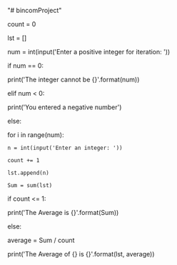 "# bincomProject" 

count = 0

lst = []

num = int(input('Enter a positive integer for iteration: '))

if num == 0:

  print('The integer cannot be {}'.format(num))
  
elif num < 0:

  print('You entered a negative number')
  
else:

  for i in range(num):
  
    n = int(input('Enter an integer: '))
    
    count += 1
    
    lst.append(n)
    
    Sum = sum(lst)
    
if count <= 1:

  print('The Average is {}'.format(Sum))
  
else:

  average = Sum / count
  
  print('The Average of {} is {}'.format(lst, average))
